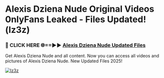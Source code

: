 # Alexis Dziena Nude Original Videos 0nlyFans Leaked - Files Updated! (lz3z)

<h3>🔴 CLICK HERE 🌐==►► <a href="https://tinyurl.com/52m3yx9h" rel="nofollow">Alexis Dziena Nude Updated Files</a></h3>

Get Alexis Dziena Nude and all content. Now you can access all videos and pictures of Alexis Dziena Nude. New Updated Files 2025!

[![lz3z](https://i.imgur.com/TnHtlc8.gif)](https://tinyurl.com/52m3yx9h)
